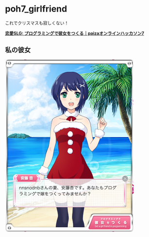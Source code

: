 # poh7_girlfriend
これでクリスマスも寂しくない！

__[恋愛SLG: プログラミングで彼女をつくる｜paizaオンラインハッカソン7](https://paiza.jp/poh/ando)__

## 私の彼女

![](girlfriend.png)
